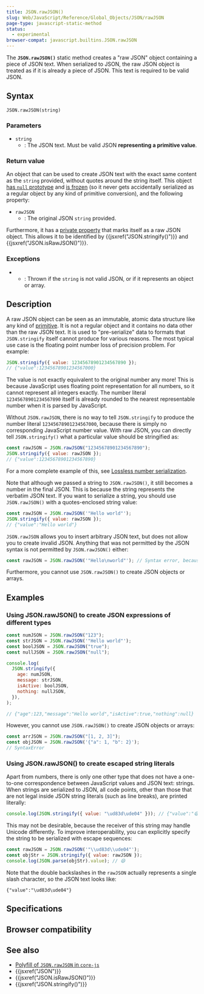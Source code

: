 ```yaml
---
title: JSON.rawJSON()
slug: Web/JavaScript/Reference/Global_Objects/JSON/rawJSON
page-type: javascript-static-method
status:
  - experimental
browser-compat: javascript.builtins.JSON.rawJSON
---
```




The **`JSON.rawJSON()`** static method creates a "raw JSON" object containing a piece of JSON text. When serialized to JSON, the raw JSON object is treated as if it is already a piece of JSON. This text is required to be valid JSON.

## Syntax

```js-nolint
JSON.rawJSON(string)
```

### Parameters

- `string`
  - : The JSON text. Must be valid JSON **representing a primitive value**.

### Return value

An object that can be used to create JSON text with the exact same content as the `string` provided, without quotes around the string itself. This object [has `null` prototype](/Web/JavaScript/Reference/Global_Objects/Object#null-prototype_objects) and [is frozen](/Web/JavaScript/Reference/Global_Objects/Object/freeze) (so it never gets accidentally serialized as a regular object by any kind of primitive conversion), and the following property:

- `rawJSON`
  - : The original JSON `string` provided.

Furthermore, it has a [private property](/Web/JavaScript/Reference/Classes/Private_properties) that marks itself as a raw JSON object. This allows it to be identified by {{jsxref("JSON.stringify()")}} and {{jsxref("JSON.isRawJSON()")}}.

### Exceptions

- 
  - : Thrown if the `string` is not valid JSON, or if it represents an object or array.

## Description

A raw JSON object can be seen as an immutable, atomic data structure like any kind of [primitive](/Web/JavaScript/Data_structures#primitive_values). It is not a regular object and it contains no data other than the raw JSON text. It is used to "pre-serialize" data to formats that `JSON.stringify` itself cannot produce for various reasons. The most typical use case is the floating point number loss of precision problem. For example:

```js
JSON.stringify({ value: 12345678901234567890 });
// {"value":12345678901234567000}
```

The value is not exactly equivalent to the original number any more! This is because JavaScript uses floating point representation for all numbers, so it cannot represent all integers exactly. The number literal `12345678901234567890` itself is already rounded to the nearest representable number when it is parsed by JavaScript.

Without `JSON.rawJSON`, there is no way to tell `JSON.stringify` to produce the number literal `12345678901234567000`, because there is simply no corresponding JavaScript number value. With raw JSON, you can directly tell `JSON.stringify()` what a particular value should be stringified as:

```js
const rawJSON = JSON.rawJSON("12345678901234567890");
JSON.stringify({ value: rawJSON });
// {"value":12345678901234567890}
```

For a more complete example of this, see [Lossless number serialization](/Web/JavaScript/Reference/Global_Objects/JSON#using_json_numbers).

Note that although we passed a string to `JSON.rawJSON()`, it still becomes a number in the final JSON. This is because the string represents the verbatim JSON text. If you want to serialize a string, you should use `JSON.rawJSON()` with a quotes-enclosed string value:

```js
const rawJSON = JSON.rawJSON('"Hello world"');
JSON.stringify({ value: rawJSON });
// {"value":"Hello world"}
```

`JSON.rawJSON` allows you to insert arbitrary JSON text, but does not allow you to create invalid JSON. Anything that was not permitted by the JSON syntax is not permitted by `JSON.rawJSON()` either:

```js example-bad
const rawJSON = JSON.rawJSON('"Hello\nworld"'); // Syntax error, because line breaks are not allowed in JSON strings
```

Furthermore, you cannot use `JSON.rawJSON()` to create JSON objects or arrays.

## Examples

### Using JSON.rawJSON() to create JSON expressions of different types

```js
const numJSON = JSON.rawJSON("123");
const strJSON = JSON.rawJSON('"Hello world"');
const boolJSON = JSON.rawJSON("true");
const nullJSON = JSON.rawJSON("null");

console.log(
  JSON.stringify({
    age: numJSON,
    message: strJSON,
    isActive: boolJSON,
    nothing: nullJSON,
  }),
);

// {"age":123,"message":"Hello world","isActive":true,"nothing":null}
```

However, you cannot use `JSON.rawJSON()` to create JSON objects or arrays:

```js example-bad
const arrJSON = JSON.rawJSON("[1, 2, 3]");
const objJSON = JSON.rawJSON('{"a": 1, "b": 2}');
// SyntaxError
```

### Using JSON.rawJSON() to create escaped string literals

Apart from numbers, there is only one other type that does not have a one-to-one correspondence between JavaScript values and JSON text: strings. When strings are serialized to JSON, all code points, other than those that are not legal inside JSON string literals (such as line breaks), are printed literally:

```js
console.log(JSON.stringify({ value: "\ud83d\ude04" })); // {"value":"😄"}
```

This may not be desirable, because the receiver of this string may handle Unicode differently. To improve interoperability, you can explicitly specify the string to be serialized with escape sequences:

```js
const rawJSON = JSON.rawJSON('"\\ud83d\\ude04"');
const objStr = JSON.stringify({ value: rawJSON });
console.log(JSON.parse(objStr).value); // 😄
```

Note that the double backslashes in the `rawJSON` actually represents a single slash character, so the JSON text looks like:

```json-nolint
{"value":"\ud83d\ude04"}
```

## Specifications



## Browser compatibility



## See also

- [Polyfill of `JSON.rawJSON` in `core-js`](https://github.com/zloirock/core-js#jsonparse-source-text-access)
- {{jsxref("JSON")}}
- {{jsxref("JSON.isRawJSON()")}}
- {{jsxref("JSON.stringify()")}}
